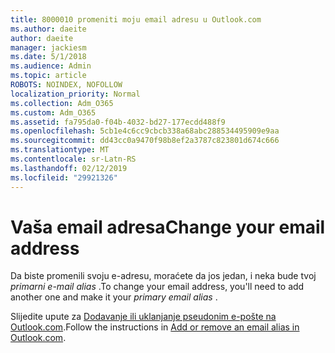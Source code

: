 ```yaml
---
title: 8000010 promeniti moju email adresu u Outlook.com
ms.author: daeite
author: daeite
manager: jackiesm
ms.date: 5/1/2018
ms.audience: Admin
ms.topic: article
ROBOTS: NOINDEX, NOFOLLOW
localization_priority: Normal
ms.collection: Adm_O365
ms.custom: Adm_O365
ms.assetid: fa795da0-f04b-4032-bd27-177ecdd488f9
ms.openlocfilehash: 5cb1e4c6cc9cbcb338a68abc288534495909e9aa
ms.sourcegitcommit: dd43cc0a9470f98b8ef2a3787c823801d674c666
ms.translationtype: MT
ms.contentlocale: sr-Latn-RS
ms.lasthandoff: 02/12/2019
ms.locfileid: "29921326"
---
```

# <a name="change-your-email-address"></a><span data-ttu-id="f8357-102">Vaša email adresa</span><span class="sxs-lookup"><span data-stu-id="f8357-102">Change your email address</span></span>

<span data-ttu-id="f8357-103">Da biste promenili svoju e-adresu, moraćete da jos jedan, i neka bude tvoj *primarni e-mail alias* .</span><span class="sxs-lookup"><span data-stu-id="f8357-103">To change your email address, you'll need to add another one and make it your  *primary email alias*  .</span></span> 
  
<span data-ttu-id="f8357-104">Slijedite upute za [Dodavanje ili uklanjanje pseudonim e-pošte na Outlook.com](https://go.microsoft.com/fwlink/p/?linkid=873115).</span><span class="sxs-lookup"><span data-stu-id="f8357-104">Follow the instructions in [Add or remove an email alias in Outlook.com](https://go.microsoft.com/fwlink/p/?linkid=873115).</span></span>
  

